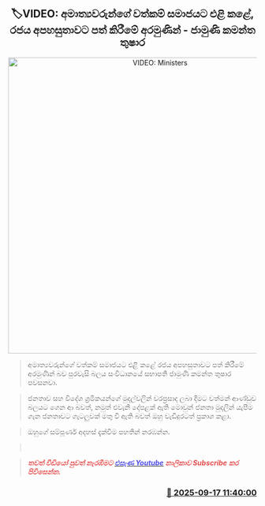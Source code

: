 <p align='center'><b><h2 align='center' title='VIDEO: Ministers' assets were revealed to society with the aim of embarrassing the government - Jamuni Kamantha Thushara'>🏷VIDEO: අමාත්‍යවරුන්ගේ වත්කම් සමාජයට එළි කළේ, රජය අපහසුතාවට පත් කිරීමේ අරමුණින් - ජාමුණි කමන්ත තුෂාර</h2></b></p>
<p align='center'><img src='https://helakuru.sgp1.cdn.digitaloceanspaces.com/esana/images/lib/jamuni-kantha.jpg' width='600' alt='VIDEO: Ministers' assets were revealed to society with the aim of embarrassing the government - Jamuni Kamantha Thushara'></p>

> අමාත්‍යවරුන්ගේ වත්කම් සමාජයට එළි කළේ රජය අපහසුතාවට පත් කිරීමේ අරමුණින් බව පුරවැසි බලය සංවිධානයේ සභාපති ජාමුණි කමන්ත තුෂාර පවසනවා. 

> ජනතාව සහ විදේශ ශ්‍රමිකයන්ගේ මුදල්වලින් වරප්‍රසාද ලබා දීමට වත්මන් ආණ්ඩුව බලයට ගෙන ආ බවත්, නමුත් එවැනි දේපළක් ඇති මොවුන් ජනතා මුදලින් යැපීම ගැන ජනතාවට ගැටලුවක් මතු වී ඇති බවත් ඔහු වැඩිදුරටත් ප්‍රකාශ කළා.

> ඔහුගේ සම්පූර්ණ අදහස් දැක්වීම පහතින් නරඹන්න.

>  

> <span style='color:#e64d4d'><em><strong>තවත් වීඩියෝ පුවත් නැරඹීමට </strong></em></span><a href='https://bit.ly/4mmlJQ3'><span style='color:#4d4de6'><em><strong>එසැණ Youtube</strong></em></span></a><span style='color:#e64d4d'><em><strong> නාලිකාව Subscribe කර පිවිසෙන්න.</strong></em></span>



<h3 align='right'><a href='https://www.helakuru.lk/esana/p/113700/'>📅 2025-09-17 11:40:00</a></h3>
